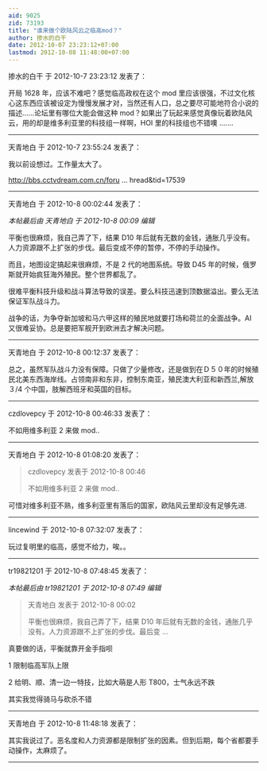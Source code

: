 ```yaml
---
aid: 9025
zid: 73193
title: "谁来做个欧陆风云之临高mod？"
author: 掺水的白干
date: 2012-10-07 23:23:12+07:00
lastmod: 2012-10-08 11:48:00+07:00
---
```


掺水的白干 于 2012-10-7 23:23:12 发表了：

开局 1628 年，应该不难吧？感觉临高政权在这个 mod 里应该很强，不过文化核心这东西应该被设定为慢慢发展才对，当然还有人口，总之要尽可能地符合小说的描述......论坛里有哪位大能会做这种 mod？如果出了玩起来感觉真像玩着欧陆风云，用的却是维多利亚里的科技组一样啊，HOI 里的科技组也不错噢
.......

---

天青地白 于 2012-10-7 23:55:24 发表了：

我以前设想过。工作量太大了。

http://bbs.cctvdream.com.cn/foru ... hread&amp;tid=17539

---

天青地白 于 2012-10-8 00:02:44 发表了：

_本帖最后由 天青地白 于 2012-10-8 00:09 编辑_

平衡也很麻烦，我自己弄了下，结果 D10 年后就有无数的金钱，通胀几乎没有。人力资源跟不上扩张的步伐。最后变成不停的暂停，不停的手动操作。

而且，地图设定搞起来很麻烦，不是 2 代的地图系统。导致 D45 年的时候，俄罗斯就开始疯狂海外殖民。整个世界都乱了。

很难平衡科技升级和战斗算法导致的误差。要么科技迅速到顶数据溢出。要么无法保证军队战斗力。

战争的话，为争夺新加坡和马六甲这样的殖民地就要打场和荷兰的全面战争。AI 又很难妥协。总是要把军舰开到欧洲去才解决问题。

---

天青地白 于 2012-10-8 00:12:37 发表了：

总之，虽然军队战斗力没有保障。只做了少量修改，还是做到在Ｄ５０年的时候殖民北美东西海岸线。占领南非和东非，控制东南亚，殖民澳大利亚和新西兰,解放３/4 个中国，肢解西班牙和英国的目标。

---

czdlovepcy 于 2012-10-8 00:46:33 发表了：

不如用维多利亚 2 来做 mod..

---

天青地白 于 2012-10-8 01:08:20 发表了：

> czdlovepcy 发表于 2012-10-8 00:46
>
> 不如用维多利亚 2 来做 mod..

可惜对维多利亚不熟，维多利亚里有落后的国家，欧陆风云里却没有足够先进.

---

lincewind 于 2012-10-8 07:32:07 发表了：

玩过复明里的临高，感觉不给力，唉。。

---

tr19821201 于 2012-10-8 07:48:45 发表了：

_本帖最后由 tr19821201 于 2012-10-8 07:49 编辑_

> 天青地白 发表于 2012-10-8 00:02
>
> 平衡也很麻烦，我自己弄了下，结果 D10 年后就有无数的金钱，通胀几乎没有。人力资源跟不上扩张的步伐。最后变 ...

真要做的话，平衡就靠开金手指呗

1 限制临高军队上限

2 给明、顺、清一边一特技，比如大萌是人形 T800，士气永远不跌

其实我觉得骑马与砍杀不错

---

天青地白 于 2012-10-8 11:48:18 发表了：

其实我说过了。恶名度和人力资源都是限制扩张的因素。但到后期，每个省都要手动操作，太麻烦了。

---
